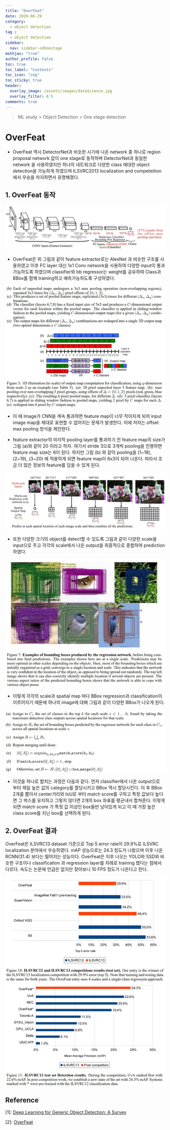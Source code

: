 ```yaml
---
title: "OverFeat"
date: 2020-06-29
category:
  - object detection
tag :
  - object detection
sidebar:
  nav: sidebar-odOnestage
mathjax: "true"
author_profile: false
toc: true
toc_label: "Contents"
toc_icon: "cog"
toc_sticky: true
header:
  overlay_image: /assets/images/dataScience.jpg
  overlay_filter: 0.5
comments: true
---
```


> ML study > Object Detection > One stage detection

<script type="text/javascript" 
src="https://cdn.mathjax.org/mathjax/latest/MathJax.js?config=TeX-AMS_HTML">
</script>

# OverFeat
- OverFeat 역시 DetectorNet과 비슷한 시기에 나온 network 중 하나로 region proposal network 없이 one stage로 동작하며 DetectorNet과 동일한 network 을 사용하였지만 하나의 네트워크로 다양한 class 에대한 object detection을 가능하게 하였으며 ILSVRC2013 localization and competeition 에서 우승을 차지하면서 유명해졌다.

## 1. OverFeat 동작

<center><img src="/assets/images/od/survey14-a.jpg" ></center>


- OverFeat은 위 그림과 같이 feature extractor로는 AlexNet 과 비슷한 구조를 사용하였고 이후 FC layer 대신 1x1 Conv network을 사용하여 다양한 input이 통과가능하도록 하였으며 classifier와 bb regressor는 weight를 공유하여 Class과 BBox를 함께 training하고 예측가능하도록 구성하였다.

<center><img src="/assets/images/od/overFeat03.jpg" ></center>

- 이 때 Image가 CNN을 계속 통과하면 feature map이 너무 작아지게 되어 input image map을 제대로 표현할 수 없어지는 문제가 발생한다. 이에 저자는 offset max pooling 방식을 제안한다. 

- feature extractor의 마지막 pooling layer를 통과하기 전 feature map의 size가 그림 (a)와 같이 20 이라고 하자. 여기서 stride 3으로 3개씩 pooling을 진행하면 feature map size는 6이 된다. 하지만 그림 (b) 와 같이 pooling을 (1~18), (2~19), (3~20) 에 적용하게 되면 feature map이 6x3이 되어 나온다. 따라서 조금 더 많은 정보의 feature를 담을 수 있게 된다. 

 <center><img src="/assets/images/od/survey14-b.jpg" ></center>

- 또한 다양한 크기의 object를 detect할 수 있도록 그림과 같이 다양한 scale을 input으로 주고 각각의 scale에서 나온 output을 최종적으로 종합하여 prediction하였다. 

<center><img src="/assets/images/od/overFeat07.jpg" ></center>

- 이렇게 각각의 scale과 spatial map 마다 BBox regression과 classification이 이루어지기 때문에 하나의 image에 대해 그림과 같이 다양한 BBox가 나오게 된다.

<center><img src="/assets/images/od/overFeatA1.jpg" ></center>
<center><img src="/assets/images/od/overFeatA2.jpg" ></center>

- 이것을 하나로 합치는 과정은 다음과 같다.
먼저 classifier에서 나온 output으로 부터 제일 높은 값의 category를 할당시키고 BBox 역시 할당시킨다. 이 후 BBox 2개를 뽑아서 center거리와 IoU로 부터 match score를 구하고 특정 값보다 높다면 그 박스를 유지하고 그렇지 않다면 2개의 box 좌표를 평균내서 합쳐준다. 이렇게 되면 match score 가 특정 값 이상인 box들만 남아있게 되고 이 때 가장 높은 class score를 지닌 box를 선택하게 된다. 

## 2. OverFeat 결과

OverFeat은 ILSVRC13 dataset 기준으로 Top 5 error rate이 29.9%로 ILSVRC localization 분야에서 우승하였다. mAP 성능으로는 24.3 정도가 나왔으며 이후 나온 RCNN(31.4) 보다는 떨어지는 성능이다. OverFeat은 이후 나오는 YOLO와 SSD와 비슷한 구조이나 classification 과 regression layer를 차례로 training 했다는 점에서 다르다. 속도는 논문에 언급은 없지만 찾아보니 10 FPS 정도가 나온다고 한다.

<!--며 fully convolutional network를 한번에 training 시키기 어려웠다.
-->
<center><img src="/assets/images/od/overFeat10.jpg" ></center>

<center><img src="/assets/images/od/overFeat11.jpg" ></center>





## Reference
\[1]: [Deep Learning for Generic Object Detection: A Survey](https://doi.org/10.1007/s11263-019-01247-4)

\[2]: [OverFeat](https://arxiv.org/pdf/1312.6229.pdf)


<br><br>
